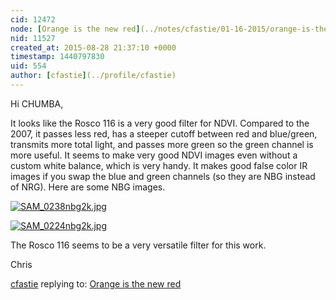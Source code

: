 ```yaml
---
cid: 12472
node: [Orange is the new red](../notes/cfastie/01-16-2015/orange-is-the-new-red)
nid: 11527
created_at: 2015-08-28 21:37:10 +0000
timestamp: 1440797830
uid: 554
author: [cfastie](../profile/cfastie)
---
```


Hi CHUMBA,

It looks like the Rosco 116 is a very good filter for NDVI. Compared to the 2007, it passes less red, has a steeper cutoff between red and blue/green, transmits more total light, and passes more green so the green channel is more useful. It seems to make very good NDVI images even without a custom white balance, which is very handy. It makes good false color IR images if you swap the blue and green channels (so they are NBG instead of NRG). Here are some NBG images.

[![SAM_0238nbg2k.jpg](https://i.publiclab.org/system/images/photos/000/011/332/medium/SAM_0238nbg2k.jpg)](https://i.publiclab.org/system/images/photos/000/011/332/original/SAM_0238nbg2k.jpg)

[![SAM_0224nbg2k.jpg](https://i.publiclab.org/system/images/photos/000/011/333/medium/SAM_0224nbg2k.jpg)](https://i.publiclab.org/system/images/photos/000/011/333/original/SAM_0224nbg2k.jpg)

The Rosco 116 seems to be a very versatile filter for this work.

Chris


[cfastie](../profile/cfastie) replying to: [Orange is the new red](../notes/cfastie/01-16-2015/orange-is-the-new-red)

